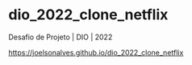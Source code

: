 # dio_2022_clone_netflix
Desafio de Projeto | DIO | 2022

https://joelsonalves.github.io/dio_2022_clone_netflix
